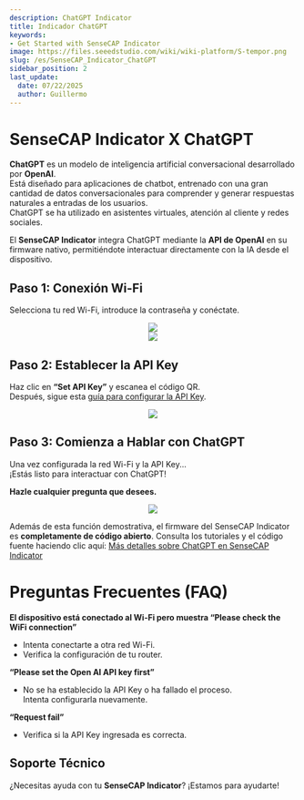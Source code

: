```yaml
---
description: ChatGPT Indicator
title: Indicador ChatGPT
keywords:
- Get Started with SenseCAP Indicator
image: https://files.seeedstudio.com/wiki/wiki-platform/S-tempor.png
slug: /es/SenseCAP_Indicator_ChatGPT
sidebar_position: 2
last_update:
  date: 07/22/2025
  author: Guillermo
---
```

# **SenseCAP Indicator X ChatGPT**

**ChatGPT** es un modelo de inteligencia artificial conversacional desarrollado por **OpenAI**.  
Está diseñado para aplicaciones de chatbot, entrenado con una gran cantidad de datos conversacionales para comprender y generar respuestas naturales a entradas de los usuarios.  
ChatGPT se ha utilizado en asistentes virtuales, atención al cliente y redes sociales.

El **SenseCAP Indicator** integra ChatGPT mediante la **API de OpenAI** en su firmware nativo, permitiéndote interactuar directamente con la IA desde el dispositivo.

## Paso 1: Conexión Wi-Fi

Selecciona tu red Wi-Fi, introduce la contraseña y conéctate.

<div align="center"><img width={480} src="https://files.seeedstudio.com/wiki/SenseCAP/SenseCAP_Indicator/SenseCAP_Indicator_9.png"/></div>


<div align="center"><img width={400} src="https://files.seeedstudio.com/wiki/SenseCAP/SenseCAP_Indicator/SenseCAP_Indicator_10.png"/></div>


## Paso 2: Establecer la API Key

Haz clic en **“Set API Key”** y escanea el código QR.  
Después, sigue esta [guía para configurar la API Key](/Sensor/SenseCAP/SenseCAP_Indicator/Set_An_API_Key).

<div align="center"><img width={480} src="https://files.seeedstudio.com/wiki/SenseCAP/SenseCAP_Indicator/apikey.png"/></div>

## Paso 3: Comienza a Hablar con ChatGPT

Una vez configurada la red Wi-Fi y la API Key...  
¡Estás listo para interactuar con ChatGPT!

**Hazle cualquier pregunta que desees.**

<div align="center"><img width={800} src="https://files.seeedstudio.com/wiki/SenseCAP/SenseCAP_Indicator/gpt.jpg"/></div>

Además de esta función demostrativa, el firmware del SenseCAP Indicator es **completamente de código abierto**. Consulta los tutoriales y el código fuente haciendo clic aquí: [Más detalles sobre ChatGPT en SenseCAP Indicator](/SenseCAP_Indicator_ChatGPT)

# **Preguntas Frecuentes (FAQ)**

**El dispositivo está conectado al Wi-Fi pero muestra “Please check the WiFi connection”**

- Intenta conectarte a otra red Wi-Fi.
- Verifica la configuración de tu router.

**“Please set the Open AI API key first”**

- No se ha establecido la API Key o ha fallado el proceso.  
  Intenta configurarla nuevamente.

**“Request fail”**

- Verifica si la API Key ingresada es correcta.

## Soporte Técnico

¿Necesitas ayuda con tu **SenseCAP Indicator**? ¡Estamos para ayudarte!

<div class="button_tech_support_container">
<a href="https://discord.com/invite/QqMgVwHT3X" class="button_tech_support_sensecap"></a>
<a href="https://support.sensecapmx.com/portal/en/home" class="button_tech_support_sensecap3"></a>
</div>

<div class="button_tech_support_container">
<a href="mailto:support@sensecapmx.com" class="button_tech_support_sensecap2"></a>
<a href="https://github.com/Seeed-Studio/wiki-documents/discussions/69" class="button_discussion"></a>
</div>
